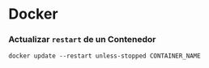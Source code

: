 # Docker

### Actualizar `restart` de un Contenedor

```shell
docker update --restart unless-stopped CONTAINER_NAME
```